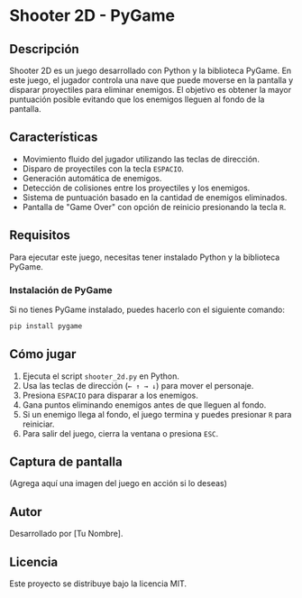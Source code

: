 # Shooter 2D - PyGame

## Descripción
Shooter 2D es un juego desarrollado con Python y la biblioteca PyGame. En este juego, el jugador controla una nave que puede moverse en la pantalla y disparar proyectiles para eliminar enemigos. El objetivo es obtener la mayor puntuación posible evitando que los enemigos lleguen al fondo de la pantalla.

## Características
- Movimiento fluido del jugador utilizando las teclas de dirección.
- Disparo de proyectiles con la tecla `ESPACIO`.
- Generación automática de enemigos.
- Detección de colisiones entre los proyectiles y los enemigos.
- Sistema de puntuación basado en la cantidad de enemigos eliminados.
- Pantalla de "Game Over" con opción de reinicio presionando la tecla `R`.

## Requisitos
Para ejecutar este juego, necesitas tener instalado Python y la biblioteca PyGame.

### Instalación de PyGame
Si no tienes PyGame instalado, puedes hacerlo con el siguiente comando:
```sh
pip install pygame
```

## Cómo jugar
1. Ejecuta el script `shooter_2d.py` en Python.
2. Usa las teclas de dirección (`← ↑ → ↓`) para mover el personaje.
3. Presiona `ESPACIO` para disparar a los enemigos.
4. Gana puntos eliminando enemigos antes de que lleguen al fondo.
5. Si un enemigo llega al fondo, el juego termina y puedes presionar `R` para reiniciar.
6. Para salir del juego, cierra la ventana o presiona `ESC`.

## Captura de pantalla
(Agrega aquí una imagen del juego en acción si lo deseas)

## Autor
Desarrollado por [Tu Nombre].

## Licencia
Este proyecto se distribuye bajo la licencia MIT.

